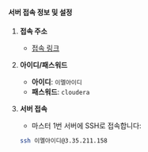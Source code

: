 #### 서버 접속 정보 및 설정

1. **접속 주소**  
   - [접속 링크](https://m.site.naver.com/1zegK)

2. **아이디/패스워드**  
   - **아이디**: `이멜아이디`  
   - **패스워드**: `cloudera`

3. **서버 접속**  
   - 마스터 1번 서버에 SSH로 접속합니다:

   ```bash
   ssh 이멜아이디@3.35.211.158
